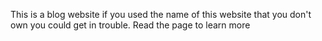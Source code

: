 This is a blog website if you used the name of this website that you don't own you could get in trouble. Read the page to learn more
